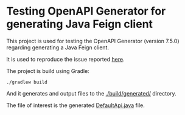 # Testing OpenAPI Generator for generating Java Feign client 

This project is used for testing the OpenAPI Generator (version 7.5.0) regarding generating a Java Feign client.

It is used to reproduce the issue reported [here](https://github.com/OpenAPITools/openapi-generator/issues/18590#issuecomment-2114201661).

The project is build using Gradle:
```shell
./gradlew build
```
And it generates and output files to the [./build/generated/]() directory.

The file of interest is the generated [DefaultApi.java](./build/generated/src/main/java/org/openapitools/client/api/DefaultApi.java) file.
